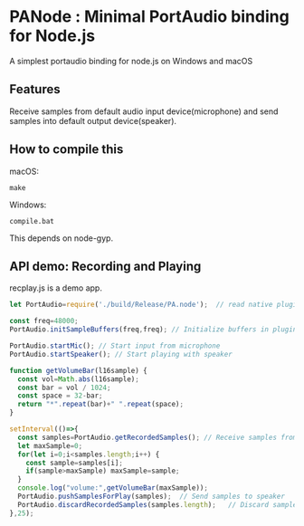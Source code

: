 # PANode : Minimal PortAudio binding for Node.js

A simplest portaudio binding for node.js on Windows and macOS 

## Features

Receive samples from default audio input device(microphone) and
send samples into default output device(speaker).


## How to compile this

macOS:

```
make
```

Windows:

```
compile.bat
```

This depends on node-gyp.


## API demo: Recording and Playing 

recplay.js is a demo app.

```javascript
let PortAudio=require('./build/Release/PA.node');  // read native plugin

const freq=48000;
PortAudio.initSampleBuffers(freq,freq); // Initialize buffers in plugin

PortAudio.startMic(); // Start input from microphone
PortAudio.startSpeaker(); // Start playing with speaker

function getVolumeBar(l16sample) {
  const vol=Math.abs(l16sample);
  const bar = vol / 1024;
  const space = 32-bar;
  return "*".repeat(bar)+" ".repeat(space); 
}

setInterval(()=>{
  const samples=PortAudio.getRecordedSamples(); // Receive samples from microphone
  let maxSample=0;
  for(let i=0;i<samples.length;i++) {
    const sample=samples[i];    
    if(sample>maxSample) maxSample=sample; 
  }
  console.log("volume:",getVolumeBar(maxSample));
  PortAudio.pushSamplesForPlay(samples);  // Send samples to speaker
  PortAudio.discardRecordedSamples(samples.length);   // Discard samples in record buffer in plugin
},25);

```